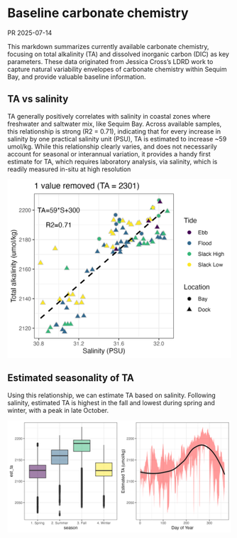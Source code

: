 Baseline carbonate chemistry
================
PR
2025-07-14

This markdown summarizes currently available carbonate chemistry,
focusing on total alkalinity (TA) and dissolved inorganic carbon (DIC)
as key parameters. These data originated from Jessica Cross’s LDRD work
to capture natural variability envelopes of carbonate chemistry within
Sequim Bay, and provide valuable baseline information.

## TA vs salinity

TA generally positively correlates with salinity in coastal zones where
freshwater and saltwater mix, like Sequim Bay. Across available samples,
this relationship is strong (R2 = 0.71), indicating that for every
increase in salinity by one practical salinity unit (PSU), TA is
estimated to increase ~59 umol/kg. While this relationship clearly
varies, and does not necessarily account for seasonal or interannual
variation, it provides a handy first estimate for TA, which requires
laboratory analysis, via salinity, which is readily measured in-situ at
high resolution

![](../figures/250702_sal_vs_ta.png)

## Estimated seasonality of TA

Using this relationship, we can estimate TA based on salinity. Following
salinity, estimated TA is highest in the fall and lowest during spring
and winter, with a peak in late October.

![](../figures/250714_est_ta.png)

## 
